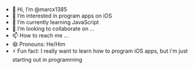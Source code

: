 - 👋 Hi, I’m @marcx1385
- 👀 I’m interested in program apps on iOS 
- 🌱 I’m currently learning JavaScript
- 💞️ I’m looking to collaborate on ...
- 📫 How to reach me ...
- 😄 Pronouns: He/Him
- ⚡ Fun fact: I really want to learn how to program iOS apps, but i'm just starting out in programming 

<!---
marcx1385/marcx1385 is a ✨ special ✨ repository because its `README.md` (this file) appears on your GitHub profile.
You can click the Preview link to take a look at your changes.
--->
